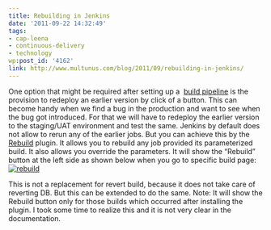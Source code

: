 ```yaml
---
title: Rebuilding in Jenkins
date: '2011-09-22 14:32:49'
tags:
- cap-leena
- continuous-delivery
- technology
wp:post_id: '4162'
link: http://www.multunus.com/blog/2011/09/rebuilding-in-jenkins/
---
```


One option that might be required after setting up a 
[build pipeline](http://www.multunus.com/2011/07/continuous-delivery-using-jenkins-build-pipeline/) is the provision to redeploy an earlier version by click of a button. This can become handy when we find a bug in the production and want to see when the bug got introduced. For that we will have to redeploy the earlier version to the staging/UAT environment and test the same. Jenkins by default does not allow to rerun any of the earlier jobs. But you can achieve this by the 
[Rebuild](https://wiki.jenkins-ci.org/display/JENKINS/Rebuild+Plugin) plugin. It allows you to rebuild any job provided its parameterized build. It also allows you override the parameters. It will show the “Rebuild” button at the left side as shown below when you go to specific build page:
[![rebuild](https://s3.amazonaws.com/next.multunus.com/wp-content/uploads/2014/01/rebuild.png)](https://s3.amazonaws.com/next.multunus.com/wp-content/uploads/2014/01/rebuild.png)


This is not a replacement for revert build, because it does not take care of reverting DB. But this can be extended to do the same. Note: It will show the Rebuild button only for those builds which occurred after installing the plugin. I took some time to realize this and it is not very clear in the documentation.
